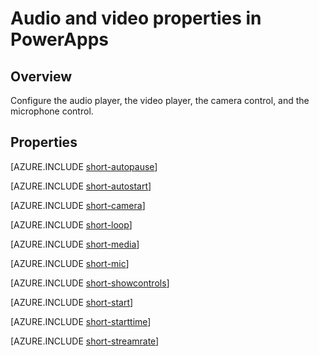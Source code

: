<properties
    pageTitle="Audio and video properties | Microsoft PowerApps"
    description="Reference information about properties such as Media, Loop, and StartTime"
    services=""
    suite="powerapps"
    documentationCenter="na"
    authors="aftowen"
    manager="erikre"
    editor=""
    tags=""/>

<tags
   ms.service="powerapps"
   ms.devlang="na"
   ms.topic="article"
   ms.tgt_pltfrm="na"
   ms.workload="na"
   ms.date="03/17/2016"
   ms.author="anneta"/>

# Audio and video properties in PowerApps #

## Overview ##
Configure the audio player, the video player, the camera control, and the microphone control.

## Properties ##

[AZURE.INCLUDE [short-autopause](../../includes/short-autopause.md)]

[AZURE.INCLUDE [short-autostart](../../includes/short-autostart.md)]

[AZURE.INCLUDE [short-camera](../../includes/short-camera.md)]

[AZURE.INCLUDE [short-loop](../../includes/short-loop.md)]

[AZURE.INCLUDE [short-media](../../includes/short-media.md)]

[AZURE.INCLUDE [short-mic](../../includes/short-mic.md)]

[AZURE.INCLUDE [short-showcontrols](../../includes/short-showcontrols.md)]

[AZURE.INCLUDE [short-start](../../includes/short-start.md)]

[AZURE.INCLUDE [short-starttime](../../includes/short-starttime.md)]

[AZURE.INCLUDE [short-streamrate](../../includes/short-streamrate.md)]
